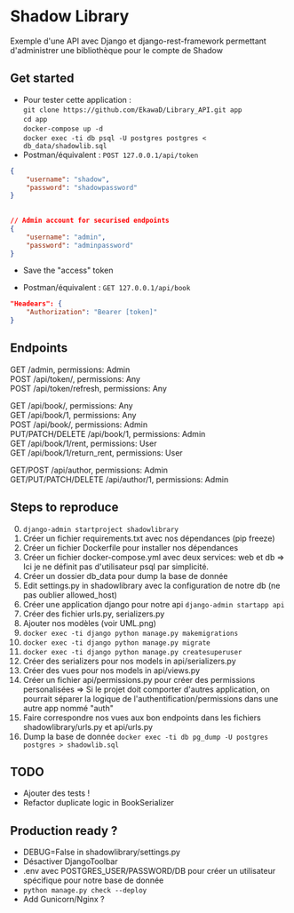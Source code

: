 # Shadow Library

Exemple d'une API avec Django et django-rest-framework permettant d'administrer une bibliothèque pour le compte de Shadow

## Get started

* Pour tester cette application :  
```git clone https://github.com/EkawaD/Library_API.git app```  
```cd app```  
```docker-compose up -d```  
```docker exec -ti db psql -U postgres postgres < db_data/shadowlib.sql```  
* Postman/équivalent :
```POST 127.0.0.1/api/token```

```json
{
    "username": "shadow", 
    "password": "shadowpassword"  
}  
 
 
// Admin account for securised endpoints
{  
    "username": "admin", 
    "password": "adminpassword"  
}  
```

* Save the "access" token

* Postman/équivalent :
```GET 127.0.0.1/api/book```

```json
"Headears": {
    "Authorization": "Bearer [token]"
}
```

## Endpoints

GET /admin, permissions: Admin  
POST /api/token/, permissions: Any  
POST /api/token/refresh, permissions: Any  

GET /api/book/, permissions: Any  
GET /api/book/1, permissions: Any  
POST /api/book/, permissions: Admin  
PUT/PATCH/DELETE /api/book/1, permissions: Admin  
GET /api/book/1/rent, permissions: User  
GET /api/book/1/return_rent, permissions: User  

GET/POST /api/author, permissions: Admin  
GET/PUT/PATCH/DELETE /api/author/1, permissions: Admin  

## Steps to reproduce

0. ```django-admin startproject shadowlibrary```
1. Créer un fichier requirements.txt avec nos dépendances (pip freeze)
2. Créer un fichier Dockerfile pour installer nos dépendances
3. Créer un fichier docker-compose.yml avec deux services: web et db
=> Ici je ne définit pas d'utilisateur psql par simplicité.
4. Créer un dossier db_data pour dump la base de donnée
5. Edit settings.py in shadowlibrary avec la configuration de notre db (ne pas oublier allowed_host)
6. Créer une application django pour notre api
 ```django-admin startapp api```
7. Créer des fichier urls.py, serializers.py
8. Ajouter nos modèles (voir UML.png)
9. ```docker exec -ti django python manage.py makemigrations```
10. ```docker exec -ti django python manage.py migrate```
11. ```docker exec -ti django python manage.py createsuperuser```
12. Créer des serializers pour nos models in api/serializers.py
13. Créer des vues pour nos models in api/views.py
14. Créer un fichier api/permissions.py pour créer des permissions personalisées
=> Si le projet doit comporter d'autres application, on pourrait séparer la logique de l'authentification/permissions dans une autre app nommé "auth"
15. Faire correspondre nos vues aux bon endpoints dans les fichiers shadowlibrary/urls.py et api/urls.py
16. Dump la base de donnée ```docker exec -ti db pg_dump -U postgres postgres > shadowlib.sql```

## TODO

* Ajouter des tests !
* Refactor duplicate logic in BookSerializer

## Production ready ?

* DEBUG=False in shadowlibrary/settings.py
* Désactiver DjangoToolbar
* .env avec POSTGRES_USER/PASSWORD/DB pour créer un utilisateur spécifique pour notre base de donnée
* ```python manage.py check --deploy```
* Add Gunicorn/Nginx ?
